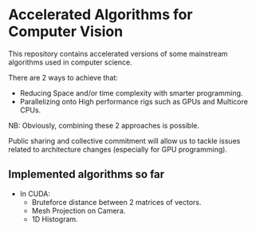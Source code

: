 Accelerated Algorithms for Computer Vision
==========================================

This repository contains accelerated versions of some mainstream algorithms used in computer science.

There are 2 ways to achieve that:

- Reducing Space and/or time complexity with smarter programming.
- Parallelizing onto High performance rigs such as GPUs and Multicore CPUs.

NB: Obviously, combining these 2 approaches is possible.

Public sharing and collective commitment will allow us to tackle issues related to architecture changes (especially for GPU programming).

Implemented algorithms so far
----------------------------

- In CUDA: 
    - Bruteforce distance between 2 matrices of vectors.
    - Mesh Projection on Camera.
    - 1D Histogram.

